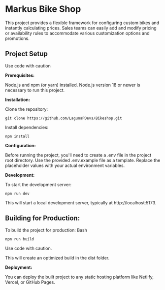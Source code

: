 # Markus Bike Shop

This project provides a flexible framework for configuring custom bikes and instantly calculating prices. Sales teams can easily add and modify pricing or availability rules to accommodate various customization options and promotions.

## Project Setup

Use code with caution

**Prerequisites:**

Node.js and npm (or yarn) installed. Node.js version 18 or newer is necessary to run this project.

**Installation:**

Clone the repository:

```git clone https://github.com/LagunaPDevs/Bikeshop.git```

Install dependencies:

```npm install```

**Configuration:**

Before running the project, you'll need to create a .env file in the project root directory. Use the provided .env.example file as a template. Replace the placeholder values with your actual environment variables.

**Development:**

To start the development server:

```npm run dev```

This will start a local development server, typically at http://localhost:5173.

## Building for Production:

To build the project for production:
Bash

```npm run build```

Use code with caution.

This will create an optimized build in the dist folder.

**Deployment:**

You can deploy the built project to any static hosting platform like Netlify, Vercel, or GitHub Pages.
